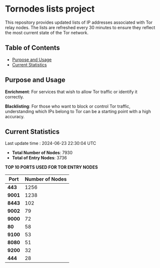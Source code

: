 # Tornodes lists project

This repository provides updated lists of IP addresses associated with Tor relay nodes. The lists are refreshed every 30 minutes to ensure they reflect the most current state of the Tor network.

## Table of Contents

- [Purpose and Usage](#purpose-and-usage)
- [Current Statistics](#current-statistics)


## Purpose and Usage

**Enrichment**: For services that wish to allow Tor traffic or identify it correctly.

**Blacklisting**: For those who want to block or control Tor traffic, understanding which IPs belong to Tor can be a starting point with a high accuracy.

## Current Statistics

Last update time : 2024-06-23 22:30:04 UTC

- **Total Number of Nodes**: 7930
- **Total of Entry Nodes**: 3736

**TOP 10 PORTS USED FOR TOR ENTRY NODES**

| **Port** | **Number of Nodes** |
|------|-----------------|
| **443**   | 1256  |
| **9001**   | 1238  |
| **8443**   | 102  |
| **9002**   | 79  |
| **9000**   | 72  |
| **80**   | 58  |
| **9100**   | 53  |
| **8080**   | 51  |
| **9200**   | 32  |
| **444**   | 28  |

